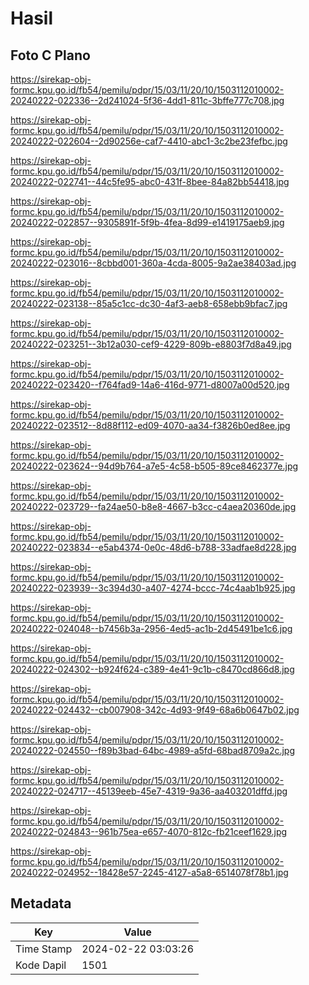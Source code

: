 # Hasil

## Foto C Plano

https://sirekap-obj-formc.kpu.go.id/fb54/pemilu/pdpr/15/03/11/20/10/1503112010002-20240222-022336--2d241024-5f36-4dd1-811c-3bffe777c708.jpg

https://sirekap-obj-formc.kpu.go.id/fb54/pemilu/pdpr/15/03/11/20/10/1503112010002-20240222-022604--2d90256e-caf7-4410-abc1-3c2be23fefbc.jpg

https://sirekap-obj-formc.kpu.go.id/fb54/pemilu/pdpr/15/03/11/20/10/1503112010002-20240222-022741--44c5fe95-abc0-431f-8bee-84a82bb54418.jpg

https://sirekap-obj-formc.kpu.go.id/fb54/pemilu/pdpr/15/03/11/20/10/1503112010002-20240222-022857--9305891f-5f9b-4fea-8d99-e1419175aeb9.jpg

https://sirekap-obj-formc.kpu.go.id/fb54/pemilu/pdpr/15/03/11/20/10/1503112010002-20240222-023016--8cbbd001-360a-4cda-8005-9a2ae38403ad.jpg

https://sirekap-obj-formc.kpu.go.id/fb54/pemilu/pdpr/15/03/11/20/10/1503112010002-20240222-023138--85a5c1cc-dc30-4af3-aeb8-658ebb9bfac7.jpg

https://sirekap-obj-formc.kpu.go.id/fb54/pemilu/pdpr/15/03/11/20/10/1503112010002-20240222-023251--3b12a030-cef9-4229-809b-e8803f7d8a49.jpg

https://sirekap-obj-formc.kpu.go.id/fb54/pemilu/pdpr/15/03/11/20/10/1503112010002-20240222-023420--f764fad9-14a6-416d-9771-d8007a00d520.jpg

https://sirekap-obj-formc.kpu.go.id/fb54/pemilu/pdpr/15/03/11/20/10/1503112010002-20240222-023512--8d88f112-ed09-4070-aa34-f3826b0ed8ee.jpg

https://sirekap-obj-formc.kpu.go.id/fb54/pemilu/pdpr/15/03/11/20/10/1503112010002-20240222-023624--94d9b764-a7e5-4c58-b505-89ce8462377e.jpg

https://sirekap-obj-formc.kpu.go.id/fb54/pemilu/pdpr/15/03/11/20/10/1503112010002-20240222-023729--fa24ae50-b8e8-4667-b3cc-c4aea20360de.jpg

https://sirekap-obj-formc.kpu.go.id/fb54/pemilu/pdpr/15/03/11/20/10/1503112010002-20240222-023834--e5ab4374-0e0c-48d6-b788-33adfae8d228.jpg

https://sirekap-obj-formc.kpu.go.id/fb54/pemilu/pdpr/15/03/11/20/10/1503112010002-20240222-023939--3c394d30-a407-4274-bccc-74c4aab1b925.jpg

https://sirekap-obj-formc.kpu.go.id/fb54/pemilu/pdpr/15/03/11/20/10/1503112010002-20240222-024048--b7456b3a-2956-4ed5-ac1b-2d45491be1c6.jpg

https://sirekap-obj-formc.kpu.go.id/fb54/pemilu/pdpr/15/03/11/20/10/1503112010002-20240222-024302--b924f624-c389-4e41-9c1b-c8470cd866d8.jpg

https://sirekap-obj-formc.kpu.go.id/fb54/pemilu/pdpr/15/03/11/20/10/1503112010002-20240222-024432--cb007908-342c-4d93-9f49-68a6b0647b02.jpg

https://sirekap-obj-formc.kpu.go.id/fb54/pemilu/pdpr/15/03/11/20/10/1503112010002-20240222-024550--f89b3bad-64bc-4989-a5fd-68bad8709a2c.jpg

https://sirekap-obj-formc.kpu.go.id/fb54/pemilu/pdpr/15/03/11/20/10/1503112010002-20240222-024717--45139eeb-45e7-4319-9a36-aa403201dffd.jpg

https://sirekap-obj-formc.kpu.go.id/fb54/pemilu/pdpr/15/03/11/20/10/1503112010002-20240222-024843--961b75ea-e657-4070-812c-fb21ceef1629.jpg

https://sirekap-obj-formc.kpu.go.id/fb54/pemilu/pdpr/15/03/11/20/10/1503112010002-20240222-024952--18428e57-2245-4127-a5a8-6514078f78b1.jpg


## Metadata

| Key        | Value               |
| ---------- | ------------------- |
| Time Stamp | 2024-02-22 03:03:26 |
| Kode Dapil | 1501                |



